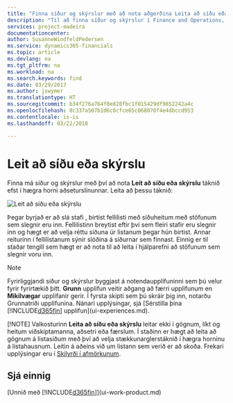 ```yaml
---
title: "Finna síður og skýrslur með að nota aðgerðina Leita að síðu eða skýrslu | Microsoft Docs"
description: "Til að finna síður og skýrslur í Finance and Operations, Business Edition, geturðu notað aðgerðina Leta að síðu eða skýrslu."
services: project-madeira
documentationcenter: 
author: SusanneWindfeldPedersen
ms.service: dynamics365-financials
ms.topic: article
ms.devlang: na
ms.tgt_pltfrm: na
ms.workload: na
ms.search.keywords: find
ms.date: 03/29/2017
ms.author: jswymer
ms.translationtype: HT
ms.sourcegitcommit: b34f276a764f0e828fbc1f015429df9852242a4c
ms.openlocfilehash: 8c337a507b1d6c6cfce65c068070f4e4dbccd953
ms.contentlocale: is-is
ms.lasthandoff: 03/22/2018

---
```

# <a name="searching-for-a-page-or-report"></a>Leit að síðu eða skýrslu
Finna má síður og skýrslur með því að nota **Leit að síðu eða skýrslu** táknið efst í hægra horni aðseturslínunnar. Leita að þessu táknið:

![Leit að síðu eða skýrslu](media/ui-search/search.png "Leit að síðu eða skýrslu")

Þegar byrjað er að slá stafi , birtist fellilisti með síðuheitum með stöfunum sem slegnir eru inn. Fellilistinn breytist eftir því sem fleiri stafir eru slegnir inn og hægt er að velja réttu síðuna úr listanum þegar hún birtist. Annar reiturinn í fellilistanum sýnir slóðina á síðurnar sem finnast. Einnig er til staðar tengill sem hægt er að nota til að leita í hjálparefni að stöfunum sem slegnir voru inn.

> [!NOTE]
>   Fyrirliggjandi síður og skýrslur byggjast á notendaupplifuninni sem þú velur fyrir fyrirtækið þitt. **Grunn** upplifun veitir aðgang að færri upplifunum en **Mikilvægar** upplifanir gerir. Í fyrsta skipti sem þú skráir þig inn, notarðu Grunnatriði upplifunina. Nánari upplýsingar, sjá [Sérstilla þína [!INCLUDE[d365fin](includes/d365fin_md.md)] upplifun](ui-experiences.md).
> 
> [!NOTE]
>   Valkosturinn **Leita að síðu eða skýrslu** leitar ekki í gögnum, líkt og heitum viðskiptamanna, aðsetri eða færslum. Í staðinn er hægt að leita að gögnum á listasíðum með því að velja stækkunarglerstáknið í hægra horninu á listahausnum. Leitin á aðeins við um listann sem verið er að skoða. Frekari upplýsingar eru í [Skilyrði í afmörkunum](ui-enter-criteria-filters.md).

## <a name="see-also"></a>Sjá einnig
[Unnið með [!INCLUDE[d365fin](includes/d365fin_md.md)]](ui-work-product.md)


